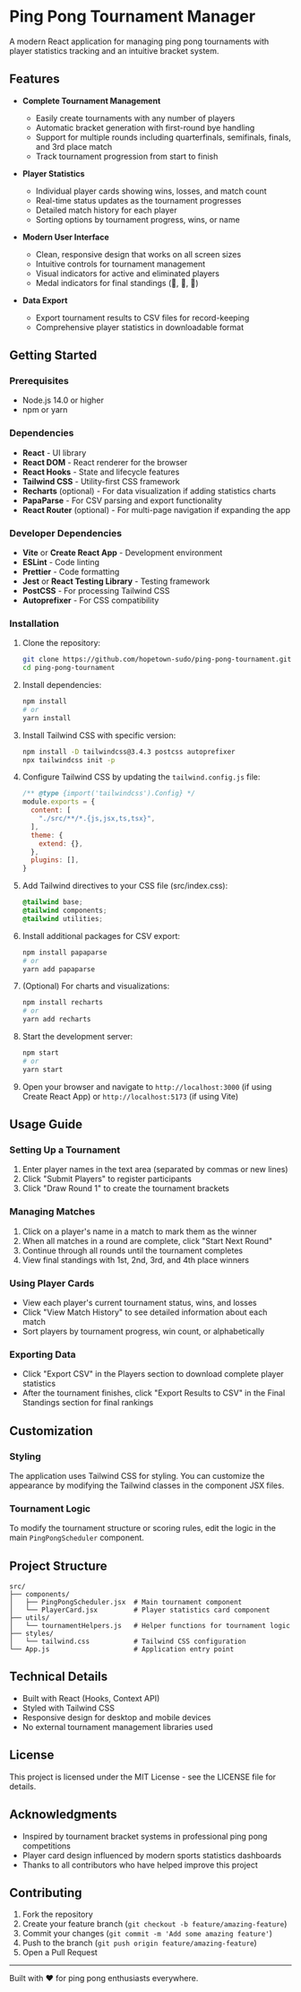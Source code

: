 # Ping Pong Tournament Manager

A modern React application for managing ping pong tournaments with player statistics tracking and an intuitive bracket system.

## Features

- **Complete Tournament Management**
  - Easily create tournaments with any number of players
  - Automatic bracket generation with first-round bye handling
  - Support for multiple rounds including quarterfinals, semifinals, finals, and 3rd place match
  - Track tournament progression from start to finish

- **Player Statistics**
  - Individual player cards showing wins, losses, and match count
  - Real-time status updates as the tournament progresses
  - Detailed match history for each player
  - Sorting options by tournament progress, wins, or name

- **Modern User Interface**
  - Clean, responsive design that works on all screen sizes
  - Intuitive controls for tournament management
  - Visual indicators for active and eliminated players
  - Medal indicators for final standings (🥇, 🥈, 🥉)

- **Data Export**
  - Export tournament results to CSV files for record-keeping
  - Comprehensive player statistics in downloadable format

## Getting Started

### Prerequisites

- Node.js 14.0 or higher
- npm or yarn

### Dependencies

- **React** - UI library
- **React DOM** - React renderer for the browser
- **React Hooks** - State and lifecycle features
- **Tailwind CSS** - Utility-first CSS framework
- **Recharts** (optional) - For data visualization if adding statistics charts
- **PapaParse** - For CSV parsing and export functionality
- **React Router** (optional) - For multi-page navigation if expanding the app

### Developer Dependencies

- **Vite** or **Create React App** - Development environment
- **ESLint** - Code linting
- **Prettier** - Code formatting
- **Jest** or **React Testing Library** - Testing framework
- **PostCSS** - For processing Tailwind CSS
- **Autoprefixer** - For CSS compatibility

### Installation

1. Clone the repository:
   ```bash
   git clone https://github.com/hopetown-sudo/ping-pong-tournament.git
   cd ping-pong-tournament
   ```

2. Install dependencies:
   ```bash
   npm install
   # or
   yarn install
   ```

3. Install Tailwind CSS with specific version:
   ```bash
   npm install -D tailwindcss@3.4.3 postcss autoprefixer
   npx tailwindcss init -p
   ```

4. Configure Tailwind CSS by updating the `tailwind.config.js` file:
   ```javascript
   /** @type {import('tailwindcss').Config} */
   module.exports = {
     content: [
       "./src/**/*.{js,jsx,ts,tsx}",
     ],
     theme: {
       extend: {},
     },
     plugins: [],
   }
   ```

5. Add Tailwind directives to your CSS file (src/index.css):
   ```css
   @tailwind base;
   @tailwind components;
   @tailwind utilities;
   ```

6. Install additional packages for CSV export:
   ```bash
   npm install papaparse
   # or
   yarn add papaparse
   ```

7. (Optional) For charts and visualizations:
   ```bash
   npm install recharts
   # or
   yarn add recharts
   ```

8. Start the development server:
   ```bash
   npm start
   # or
   yarn start
   ```

9. Open your browser and navigate to `http://localhost:3000` (if using Create React App) or `http://localhost:5173` (if using Vite)

## Usage Guide

### Setting Up a Tournament

1. Enter player names in the text area (separated by commas or new lines)
2. Click "Submit Players" to register participants
3. Click "Draw Round 1" to create the tournament brackets

### Managing Matches

1. Click on a player's name in a match to mark them as the winner
2. When all matches in a round are complete, click "Start Next Round"
3. Continue through all rounds until the tournament completes
4. View final standings with 1st, 2nd, 3rd, and 4th place winners

### Using Player Cards

- View each player's current tournament status, wins, and losses
- Click "View Match History" to see detailed information about each match
- Sort players by tournament progress, win count, or alphabetically

### Exporting Data

- Click "Export CSV" in the Players section to download complete player statistics
- After the tournament finishes, click "Export Results to CSV" in the Final Standings section for final rankings

## Customization

### Styling

The application uses Tailwind CSS for styling. You can customize the appearance by modifying the Tailwind classes in the component JSX files.

### Tournament Logic

To modify the tournament structure or scoring rules, edit the logic in the main `PingPongScheduler` component.

## Project Structure

```
src/
├── components/
│   ├── PingPongScheduler.jsx  # Main tournament component
│   └── PlayerCard.jsx         # Player statistics card component
├── utils/
│   └── tournamentHelpers.js   # Helper functions for tournament logic
├── styles/
│   └── tailwind.css           # Tailwind CSS configuration
└── App.js                     # Application entry point
```

## Technical Details

- Built with React (Hooks, Context API)
- Styled with Tailwind CSS
- Responsive design for desktop and mobile devices
- No external tournament management libraries used

## License

This project is licensed under the MIT License - see the LICENSE file for details.

## Acknowledgments

- Inspired by tournament bracket systems in professional ping pong competitions
- Player card design influenced by modern sports statistics dashboards
- Thanks to all contributors who have helped improve this project

## Contributing

1. Fork the repository
2. Create your feature branch (`git checkout -b feature/amazing-feature`)
3. Commit your changes (`git commit -m 'Add some amazing feature'`)
4. Push to the branch (`git push origin feature/amazing-feature`)
5. Open a Pull Request

---

Built with ❤️ for ping pong enthusiasts everywhere.
